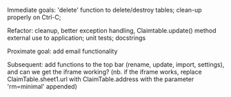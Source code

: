 Immediate goals:
'delete' function to delete/destroy tables; clean-up properly on Ctrl-C;

Refactor: cleanup, better exception handling, Claimtable.update() method external use to application; unit tests;
docstrings

Proximate goal: add email functionality

Subsequent: add functions to the top bar (rename, update, import, settings), and can we get the iframe working?
(nb. if the iframe works, replace ClaimTable.sheet1.url with ClaimTable.address with the parameter 'rm=minimal' appended)
